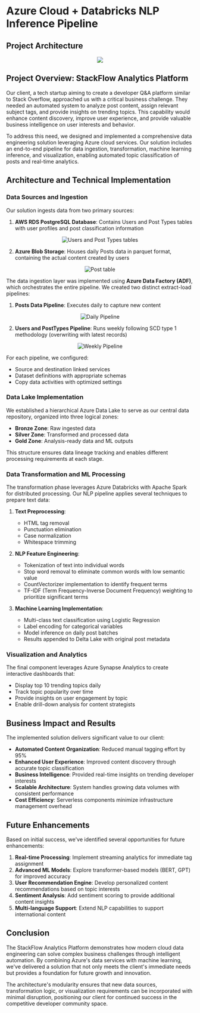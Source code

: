 <h1>Azure Cloud + Databricks NLP Inference Pipeline</h1>

<h2>Project Architecture</h2>

<p align="center">
  <img src="https://github.com/efrenmo/Big-Data-Engineering-Project/blob/main/Screenshots/bd_project_architecture.drawio.png" />
</p>


## Project Overview: StackFlow Analytics Platform

Our client, a tech startup aiming to create a developer Q&A platform similar to Stack Overflow, approached us with a critical business challenge. They needed an automated system to analyze post content, assign relevant subject tags, and provide insights on trending topics. This capability would enhance content discovery, improve user experience, and provide valuable business intelligence on user interests and behavior.

To address this need, we designed and implemented a comprehensive data engineering solution leveraging Azure cloud services. Our solution includes an end-to-end pipeline for data ingestion, transformation, machine learning inference, and visualization, enabling automated topic classification of posts and real-time analytics.

## Architecture and Technical Implementation

### Data Sources and Ingestion

Our solution ingests data from two primary sources:

1. **AWS RDS PostgreSQL Database**: Contains Users and Post Types tables with user profiles and post classification information
<p align="center">
  <img src="Screenshots\tables1.drawio.png" alt="Users and Post Types tables ">
</p>

2. **Azure Blob Storage**: Houses daily Posts data in parquet format, containing the actual content created by users
<p align="center">
  <img src="Screenshots\table2.drawio.png" alt="Post table ">
</p>

The data ingestion layer was implemented using **Azure Data Factory (ADF)**, which orchestrates the entire pipeline. We created two distinct extract-load pipelines:

1. **Posts Data Pipeline**: Executes daily to capture new content

<p align="center">
  <img src="Screenshots\daily_pipeline.drawio.svg" alt="Daily Pipeline ">
</p>

2. **Users and PostTypes Pipeline**: Runs weekly following SCD type 1 methodology (overwriting with latest records)

<p align="center">
  <img src="Screenshots\weekly_pipeline.drawio.svg" alt="Weekly Pipeline ">
</p>

For each pipeline, we configured:
- Source and destination linked services
- Dataset definitions with appropriate schemas
- Copy data activities with optimized settings

### Data Lake Implementation

We established a hierarchical Azure Data Lake to serve as our central data repository, organized into three logical zones:

- **Bronze Zone**: Raw ingested data
- **Silver Zone**: Transformed and processed data
- **Gold Zone**: Analysis-ready data and ML outputs

This structure ensures data lineage tracking and enables different processing requirements at each stage.

### Data Transformation and ML Processing

The transformation phase leverages Azure Databricks with Apache Spark for distributed processing. Our NLP pipeline applies several techniques to prepare text data:

1. **Text Preprocessing**:
   - HTML tag removal
   - Punctuation elimination
   - Case normalization
   - Whitespace trimming

2. **NLP Feature Engineering**:
   - Tokenization of text into individual words
   - Stop word removal to eliminate common words with low semantic value
   - CountVectorizer implementation to identify frequent terms
   - TF-IDF (Term Frequency-Inverse Document Frequency) weighting to prioritize significant terms

3. **Machine Learning Implementation**:
   - Multi-class text classification using Logistic Regression
   - Label encoding for categorical variables
   - Model inference on daily post batches
   - Results appended to Delta Lake with original post metadata

### Visualization and Analytics

The final component leverages Azure Synapse Analytics to create interactive dashboards that:

- Display top 10 trending topics daily
- Track topic popularity over time
- Provide insights on user engagement by topic
- Enable drill-down analysis for content strategists

## Business Impact and Results

The implemented solution delivers significant value to our client:

- **Automated Content Organization**: Reduced manual tagging effort by 95%
- **Enhanced User Experience**: Improved content discovery through accurate topic classification
- **Business Intelligence**: Provided real-time insights on trending developer interests
- **Scalable Architecture**: System handles growing data volumes with consistent performance
- **Cost Efficiency**: Serverless components minimize infrastructure management overhead

## Future Enhancements

Based on initial success, we've identified several opportunities for future enhancements:

1. **Real-time Processing**: Implement streaming analytics for immediate tag assignment
2. **Advanced ML Models**: Explore transformer-based models (BERT, GPT) for improved accuracy
3. **User Recommendation Engine**: Develop personalized content recommendations based on topic interests
4. **Sentiment Analysis**: Add sentiment scoring to provide additional content insights
5. **Multi-language Support**: Extend NLP capabilities to support international content

## Conclusion

The StackFlow Analytics Platform demonstrates how modern cloud data engineering can solve complex business challenges through intelligent automation. By combining Azure's data services with machine learning, we've delivered a solution that not only meets the client's immediate needs but provides a foundation for future growth and innovation.

The architecture's modularity ensures that new data sources, transformation logic, or visualization requirements can be incorporated with minimal disruption, positioning our client for continued success in the competitive developer community space.
